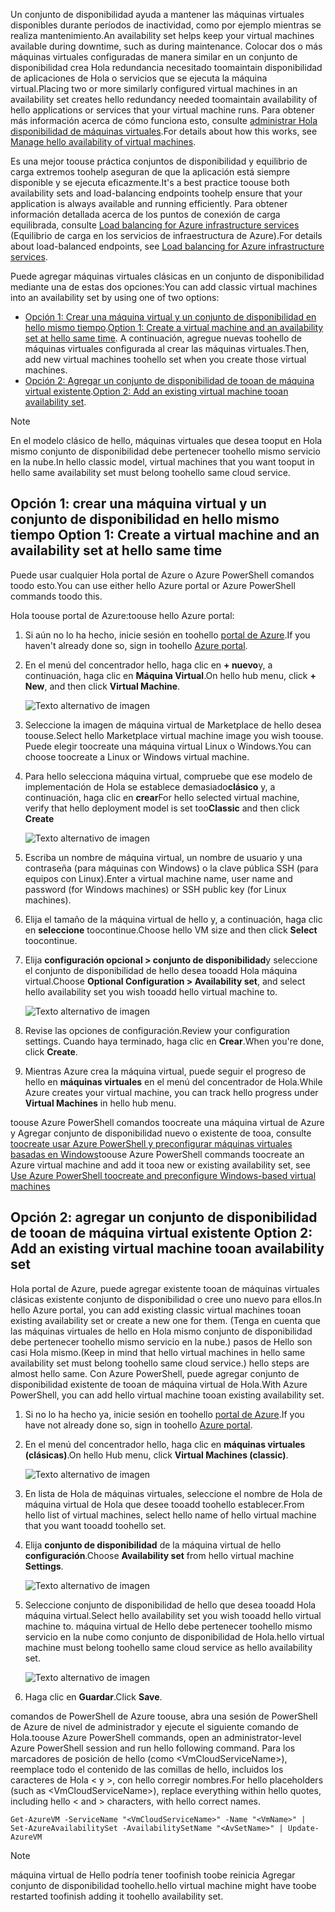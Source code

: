


<span data-ttu-id="28331-101">Un conjunto de disponibilidad ayuda a mantener las máquinas virtuales disponibles durante períodos de inactividad, como por ejemplo mientras se realiza mantenimiento.</span><span class="sxs-lookup"><span data-stu-id="28331-101">An availability set helps keep your virtual machines available during downtime, such as during maintenance.</span></span> <span data-ttu-id="28331-102">Colocar dos o más máquinas virtuales configuradas de manera similar en un conjunto de disponibilidad crea Hola redundancia necesitado toomaintain disponibilidad de aplicaciones de Hola o servicios que se ejecuta la máquina virtual.</span><span class="sxs-lookup"><span data-stu-id="28331-102">Placing two or more similarly configured virtual machines in an availability set creates hello redundancy needed toomaintain availability of hello applications or services that your virtual machine runs.</span></span> <span data-ttu-id="28331-103">Para obtener más información acerca de cómo funciona esto, consulte [administrar Hola disponibilidad de máquinas virtuales][Manage hello availability of virtual machines].</span><span class="sxs-lookup"><span data-stu-id="28331-103">For details about how this works, see [Manage hello availability of virtual machines][Manage hello availability of virtual machines].</span></span>

<span data-ttu-id="28331-104">Es una mejor toouse práctica conjuntos de disponibilidad y equilibrio de carga extremos toohelp aseguran de que la aplicación está siempre disponible y se ejecuta eficazmente.</span><span class="sxs-lookup"><span data-stu-id="28331-104">It's a best practice toouse both availability sets and load-balancing endpoints toohelp ensure that your application is always available and running efficiently.</span></span> <span data-ttu-id="28331-105">Para obtener información detallada acerca de los puntos de conexión de carga equilibrada, consulte [Load balancing for Azure infrastructure services][Load balancing for Azure infrastructure services] (Equilibrio de carga en los servicios de infraestructura de Azure).</span><span class="sxs-lookup"><span data-stu-id="28331-105">For details about load-balanced endpoints, see [Load balancing for Azure infrastructure services][Load balancing for Azure infrastructure services].</span></span>

<span data-ttu-id="28331-106">Puede agregar máquinas virtuales clásicas en un conjunto de disponibilidad mediante una de estas dos opciones:</span><span class="sxs-lookup"><span data-stu-id="28331-106">You can add classic virtual machines into an availability set by using one of two options:</span></span>

* <span data-ttu-id="28331-107">[Opción 1: Crear una máquina virtual y un conjunto de disponibilidad en hello mismo tiempo][Option 1: Create a virtual machine and an availability set at hello same time].</span><span class="sxs-lookup"><span data-stu-id="28331-107">[Option 1: Create a virtual machine and an availability set at hello same time][Option 1: Create a virtual machine and an availability set at hello same time].</span></span> <span data-ttu-id="28331-108">A continuación, agregue nuevas toohello de máquinas virtuales configurada al crear las máquinas virtuales.</span><span class="sxs-lookup"><span data-stu-id="28331-108">Then, add new virtual machines toohello set when you create those virtual machines.</span></span>
* <span data-ttu-id="28331-109">[Opción 2: Agregar un conjunto de disponibilidad de tooan de máquina virtual existente][Option 2: Add an existing virtual machine tooan availability set].</span><span class="sxs-lookup"><span data-stu-id="28331-109">[Option 2: Add an existing virtual machine tooan availability set][Option 2: Add an existing virtual machine tooan availability set].</span></span>

> [!NOTE]
> <span data-ttu-id="28331-110">En el modelo clásico de hello, máquinas virtuales que desea tooput en Hola mismo conjunto de disponibilidad debe pertenecer toohello mismo servicio en la nube.</span><span class="sxs-lookup"><span data-stu-id="28331-110">In hello classic model, virtual machines that you want tooput in hello same availability set must belong toohello same cloud service.</span></span>
> 
> 

## <span data-ttu-id="28331-111"><a id="createset"></a>Opción 1: crear una máquina virtual y un conjunto de disponibilidad en hello mismo tiempo</span><span class="sxs-lookup"><span data-stu-id="28331-111"><a id="createset"> </a>Option 1: Create a virtual machine and an availability set at hello same time</span></span>
<span data-ttu-id="28331-112">Puede usar cualquier Hola portal de Azure o Azure PowerShell comandos toodo esto.</span><span class="sxs-lookup"><span data-stu-id="28331-112">You can use either hello Azure portal or Azure PowerShell commands toodo this.</span></span>

<span data-ttu-id="28331-113">Hola toouse portal de Azure:</span><span class="sxs-lookup"><span data-stu-id="28331-113">toouse hello Azure portal:</span></span>

1. <span data-ttu-id="28331-114">Si aún no lo ha hecho, inicie sesión en toohello [portal de Azure](https://portal.azure.com).</span><span class="sxs-lookup"><span data-stu-id="28331-114">If you haven't already done so, sign in toohello [Azure portal](https://portal.azure.com).</span></span>
2. <span data-ttu-id="28331-115">En el menú del concentrador hello, haga clic en **+ nuevo**y, a continuación, haga clic en **Máquina Virtual**.</span><span class="sxs-lookup"><span data-stu-id="28331-115">On hello hub menu, click **+ New**, and then click **Virtual Machine**.</span></span>
   
    ![Texto alternativo de imagen](./media/virtual-machines-common-classic-configure-availability/ChooseVMImage.png)
3. <span data-ttu-id="28331-117">Seleccione la imagen de máquina virtual de Marketplace de hello desea toouse.</span><span class="sxs-lookup"><span data-stu-id="28331-117">Select hello Marketplace virtual machine image you wish toouse.</span></span> <span data-ttu-id="28331-118">Puede elegir toocreate una máquina virtual Linux o Windows.</span><span class="sxs-lookup"><span data-stu-id="28331-118">You can choose toocreate a Linux or Windows virtual machine.</span></span>
4. <span data-ttu-id="28331-119">Para hello selecciona máquina virtual, compruebe que ese modelo de implementación de Hola se establece demasiado**clásico** y, a continuación, haga clic en **crear**</span><span class="sxs-lookup"><span data-stu-id="28331-119">For hello selected virtual machine, verify that hello deployment model is set too**Classic** and then click **Create**</span></span>
   
    ![Texto alternativo de imagen](./media/virtual-machines-common-classic-configure-availability/ChooseClassicModel.png)
5. <span data-ttu-id="28331-121">Escriba un nombre de máquina virtual, un nombre de usuario y una contraseña (para máquinas con Windows) o la clave pública SSH (para equipos con Linux).</span><span class="sxs-lookup"><span data-stu-id="28331-121">Enter a virtual machine name, user name and password (for Windows machines) or SSH public key (for Linux machines).</span></span> 
6. <span data-ttu-id="28331-122">Elija el tamaño de la máquina virtual de hello y, a continuación, haga clic en **seleccione** toocontinue.</span><span class="sxs-lookup"><span data-stu-id="28331-122">Choose hello VM size and then click **Select** toocontinue.</span></span>
7. <span data-ttu-id="28331-123">Elija **configuración opcional > conjunto de disponibilidad**y seleccione el conjunto de disponibilidad de hello desea tooadd Hola máquina virtual.</span><span class="sxs-lookup"><span data-stu-id="28331-123">Choose **Optional Configuration > Availability set**, and select hello availability set you wish tooadd hello virtual machine to.</span></span>
   
    ![Texto alternativo de imagen](./media/virtual-machines-common-classic-configure-availability/ChooseAvailabilitySet.png) 
8. <span data-ttu-id="28331-125">Revise las opciones de configuración.</span><span class="sxs-lookup"><span data-stu-id="28331-125">Review your configuration settings.</span></span> <span data-ttu-id="28331-126">Cuando haya terminado, haga clic en **Crear**.</span><span class="sxs-lookup"><span data-stu-id="28331-126">When you're done, click **Create**.</span></span>
9. <span data-ttu-id="28331-127">Mientras Azure crea la máquina virtual, puede seguir el progreso de hello en **máquinas virtuales** en el menú del concentrador de Hola.</span><span class="sxs-lookup"><span data-stu-id="28331-127">While Azure creates your virtual machine, you can track hello progress under **Virtual Machines** in hello hub menu.</span></span>

<span data-ttu-id="28331-128">toouse Azure PowerShell comandos toocreate una máquina virtual de Azure y Agregar conjunto de disponibilidad nuevo o existente de tooa, consulte [toocreate usar Azure PowerShell y preconfigurar máquinas virtuales basadas en Windows](../articles/virtual-machines/windows/classic/create-powershell.md?toc=%2fazure%2fvirtual-machines%2fwindows%2fclassic%2ftoc.json)</span><span class="sxs-lookup"><span data-stu-id="28331-128">toouse Azure PowerShell commands toocreate an Azure virtual machine and add it tooa new or existing availability set, see [Use Azure PowerShell toocreate and preconfigure Windows-based virtual machines](../articles/virtual-machines/windows/classic/create-powershell.md?toc=%2fazure%2fvirtual-machines%2fwindows%2fclassic%2ftoc.json)</span></span>

## <span data-ttu-id="28331-129"><a id="addmachine"></a>Opción 2: agregar un conjunto de disponibilidad de tooan de máquina virtual existente</span><span class="sxs-lookup"><span data-stu-id="28331-129"><a id="addmachine"> </a>Option 2: Add an existing virtual machine tooan availability set</span></span>
<span data-ttu-id="28331-130">Hola portal de Azure, puede agregar existente tooan de máquinas virtuales clásicas existente conjunto de disponibilidad o cree uno nuevo para ellos.</span><span class="sxs-lookup"><span data-stu-id="28331-130">In hello Azure portal, you can add existing classic virtual machines tooan existing availability set or create a new one for them.</span></span> <span data-ttu-id="28331-131">(Tenga en cuenta que las máquinas virtuales de hello en Hola mismo conjunto de disponibilidad debe pertenecer toohello mismo servicio en la nube.) pasos de Hello son casi Hola mismo.</span><span class="sxs-lookup"><span data-stu-id="28331-131">(Keep in mind that hello virtual machines in hello same availability set must belong toohello same cloud service.) hello steps are almost hello same.</span></span> <span data-ttu-id="28331-132">Con Azure PowerShell, puede agregar conjunto de disponibilidad existente de tooan de máquina virtual de Hola.</span><span class="sxs-lookup"><span data-stu-id="28331-132">With Azure PowerShell, you can add hello virtual machine tooan existing availability set.</span></span>

1. <span data-ttu-id="28331-133">Si no lo ha hecho ya, inicie sesión en toohello [portal de Azure](https://portal.azure.com).</span><span class="sxs-lookup"><span data-stu-id="28331-133">If you have not already done so, sign in toohello [Azure portal](https://portal.azure.com).</span></span>
2. <span data-ttu-id="28331-134">En el menú del concentrador hello, haga clic en **máquinas virtuales (clásicas)**.</span><span class="sxs-lookup"><span data-stu-id="28331-134">On hello Hub menu, click **Virtual Machines (classic)**.</span></span>
   
    ![Texto alternativo de imagen](./media/virtual-machines-common-classic-configure-availability/ChooseClassicVM.png)
3. <span data-ttu-id="28331-136">En lista de Hola de máquinas virtuales, seleccione el nombre de Hola de máquina virtual de Hola que desee tooadd toohello establecer.</span><span class="sxs-lookup"><span data-stu-id="28331-136">From hello list of virtual machines, select hello name of hello virtual machine that you want tooadd toohello set.</span></span>
4. <span data-ttu-id="28331-137">Elija **conjunto de disponibilidad** de la máquina virtual de hello **configuración**.</span><span class="sxs-lookup"><span data-stu-id="28331-137">Choose **Availability set** from hello virtual machine **Settings**.</span></span>
   
    ![Texto alternativo de imagen](./media/virtual-machines-common-classic-configure-availability/AvailabilitySetSettings.png)
5. <span data-ttu-id="28331-139">Seleccione conjunto de disponibilidad de hello que desea tooadd Hola máquina virtual.</span><span class="sxs-lookup"><span data-stu-id="28331-139">Select hello availability set you wish tooadd hello virtual machine to.</span></span> <span data-ttu-id="28331-140">máquina virtual de Hello debe pertenecer toohello mismo servicio en la nube como conjunto de disponibilidad de Hola.</span><span class="sxs-lookup"><span data-stu-id="28331-140">hello virtual machine must belong toohello same cloud service as hello availability set.</span></span>
   
    ![Texto alternativo de imagen](./media/virtual-machines-common-classic-configure-availability/AvailabilitySetPicker.png)
6. <span data-ttu-id="28331-142">Haga clic en **Guardar**.</span><span class="sxs-lookup"><span data-stu-id="28331-142">Click **Save**.</span></span>

<span data-ttu-id="28331-143">comandos de PowerShell de Azure toouse, abra una sesión de PowerShell de Azure de nivel de administrador y ejecute el siguiente comando de Hola.</span><span class="sxs-lookup"><span data-stu-id="28331-143">toouse Azure PowerShell commands, open an administrator-level Azure PowerShell session and run hello following command.</span></span> <span data-ttu-id="28331-144">Para los marcadores de posición de hello (como &lt;VmCloudServiceName&gt;), reemplace todo el contenido de las comillas de hello, incluidos los caracteres de Hola < y >, con hello corregir nombres.</span><span class="sxs-lookup"><span data-stu-id="28331-144">For hello placeholders (such as &lt;VmCloudServiceName&gt;), replace everything within hello quotes, including hello < and > characters, with hello correct names.</span></span>

    Get-AzureVM -ServiceName "<VmCloudServiceName>" -Name "<VmName>" | Set-AzureAvailabilitySet -AvailabilitySetName "<AvSetName>" | Update-AzureVM

> [!NOTE]
> <span data-ttu-id="28331-145">máquina virtual de Hello podría tener toofinish toobe reinicia Agregar conjunto de disponibilidad toohello.</span><span class="sxs-lookup"><span data-stu-id="28331-145">hello virtual machine might have toobe restarted toofinish adding it toohello availability set.</span></span>
> 
> 

<!-- LINKS -->
[Option 1: Create a virtual machine and an availability set at hello same time]: #createset
[Option 2: Add an existing virtual machine tooan availability set]: #addmachine

[Load balancing for Azure infrastructure services]: ../articles/virtual-machines/virtual-machines-linux-load-balance.md
[Manage hello availability of virtual machines]:../articles/virtual-machines/linux/manage-availability.md

[Create a virtual machine running Windows]: ../articles/virtual-machines/virtual-machines-windows-hero-tutorial.md
[Virtual Network overview]: ../articles/virtual-network/virtual-networks-overview.md


